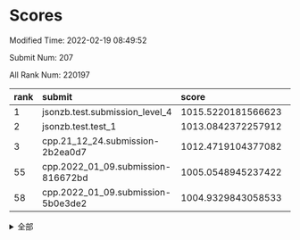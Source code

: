 # Scores

Modified Time: 2022-02-19 08:49:52

Submit Num: 207

All Rank Num: 220197

| rank |               submit               |       score        |       sigma        | pk_num |
| :--- | :--------------------------------- | :----------------- | :----------------- | :----- |
| 1    | jsonzb.test.submission_level_4     | 1015.5220181566623 | 0.842132360770592  | 4251   |
| 2    | jsonzb.test.test_1                 | 1013.0842372257912 | 0.8162760757346812 | 4252   |
| 3    | cpp.21_12_24.submission-2b2ea0d7   | 1012.4719104377082 | 0.7881744319024336 | 4259   |
| 55   | cpp.2022_01_09.submission-816672bd | 1005.0548945237422 | 0.7233400915838976 | 4258   |
| 58   | cpp.2022_01_09.submission-5b0e3de2 | 1004.9329843058533 | 0.7357789865274957 | 4256   |


<details>
<summary>全部</summary>

| rank |                 submit                 |       score        |       sigma        | pk_num |
| :--- | :------------------------------------- | :----------------- | :----------------- | :----- |
| 1    | jsonzb.test.submission_level_4         | 1015.5220181566623 | 0.842132360770592  | 4251   |
| 2    | jsonzb.test.test_1                     | 1013.0842372257912 | 0.8162760757346812 | 4252   |
| 3    | cpp.21_12_24.submission-2b2ea0d7       | 1012.4719104377082 | 0.7881744319024336 | 4259   |
| 4    | gobigger.level_3.submission_level_3_15 | 1011.796283892866  | 0.7862765083014307 | 4253   |
| 5    | gobigger.level_3.submission_level_3_2  | 1011.561851467261  | 0.7763934126966253 | 4259   |
| 6    | gobigger.level_3.submission_level_3_19 | 1011.2480412424227 | 0.775081427654555  | 4252   |
| 7    | gobigger.level_3.submission_level_3_4  | 1011.1846616322704 | 0.7555340980356702 | 4253   |
| 8    | gobigger.level_3.submission_level_3_32 | 1010.9953374452992 | 0.7650442227523772 | 4256   |
| 9    | gobigger.level_3.submission_level_3_27 | 1010.9043445725588 | 0.7814652352439477 | 4256   |
| 10   | gobigger.level_3.submission_level_3_7  | 1010.8981254764238 | 0.7818226187864974 | 4255   |
| 11   | gobigger.level_3.submission_level_3_37 | 1010.8874983916837 | 0.7568488756647147 | 4258   |
| 12   | gobigger.level_3.submission_level_3_25 | 1010.8107864191156 | 0.7614178244483168 | 4256   |
| 13   | gobigger.level_3.submission_level_3_10 | 1010.732943478019  | 0.7545477424208802 | 4250   |
| 14   | gobigger.level_3.submission_level_3_35 | 1010.6451703910186 | 0.7772643279168051 | 4255   |
| 15   | gobigger.level_3.submission_level_3_14 | 1010.6357743971787 | 0.7571637790687727 | 4258   |
| 16   | gobigger.level_3.submission_level_3_17 | 1010.5905640746091 | 0.7686560326737182 | 4254   |
| 17   | gobigger.level_3.submission_level_3_8  | 1010.579225075596  | 0.7715011422477431 | 4256   |
| 18   | gobigger.level_3.submission_level_3_48 | 1010.4845754094657 | 0.7603456902380785 | 4254   |
| 19   | gobigger.level_3.submission_level_3_47 | 1010.4229310658567 | 0.7516384540481339 | 4255   |
| 20   | gobigger.level_3.submission_level_3_0  | 1010.3138555746898 | 0.7705645024224378 | 4261   |
| 21   | gobigger.level_3.submission_level_3_33 | 1010.2678008386981 | 0.7732670848842402 | 4257   |
| 22   | gobigger.level_3.submission_level_3_34 | 1010.251641649621  | 0.7371938418883743 | 4253   |
| 23   | gobigger.level_3.submission_level_3_46 | 1010.2116173613758 | 0.775327512978519  | 4255   |
| 24   | gobigger.level_3.submission_level_3_22 | 1010.0867937214418 | 0.7658090833922385 | 4251   |
| 25   | gobigger.level_3.submission_level_3_29 | 1010.0585361251428 | 0.7411462768728077 | 4252   |
| 26   | gobigger.level_3.submission_level_3_13 | 1010.0203858819485 | 0.7666687069315644 | 4254   |
| 27   | gobigger.level_3.submission_level_3_39 | 1009.9796654811454 | 0.7467938503490541 | 4260   |
| 28   | gobigger.level_3.submission_level_3_16 | 1009.9547805683671 | 0.7686651252590101 | 4254   |
| 29   | gobigger.level_3.submission_level_3_5  | 1009.9428327570413 | 0.7658303868681484 | 4255   |
| 30   | gobigger.level_3.submission_level_3_36 | 1009.8698815001861 | 0.7423482724841903 | 4258   |
| 31   | gobigger.level_3.submission_level_3_26 | 1009.8617066390035 | 0.7620018265505805 | 4254   |
| 32   | gobigger.level_3.submission_level_3_12 | 1009.8518574299994 | 0.7449858950289536 | 4253   |
| 33   | gobigger.level_3.submission_level_3_38 | 1009.8506624456513 | 0.7709845688082215 | 4258   |
| 34   | gobigger.level_3.submission_level_3_23 | 1009.7551639293656 | 0.7425537831250469 | 4255   |
| 35   | gobigger.level_3.submission_level_3_24 | 1009.7222213884628 | 0.7551824195185354 | 4252   |
| 36   | gobigger.level_3.submission_level_3_11 | 1009.6802770536709 | 0.757328638429     | 4257   |
| 37   | gobigger.level_3.submission_level_3_44 | 1009.6720832909956 | 0.7640646018458349 | 4252   |
| 38   | gobigger.level_3.submission_level_3_21 | 1009.6482320088127 | 0.7648917923694406 | 4256   |
| 39   | gobigger.level_3.submission_level_3_9  | 1009.5858159333513 | 0.7708540464625219 | 4257   |
| 40   | gobigger.level_3.submission_level_3_30 | 1009.4671461939948 | 0.7366768556871025 | 4260   |
| 41   | gobigger.level_3.submission_level_3_43 | 1009.432584629387  | 0.7476106354930246 | 4252   |
| 42   | gobigger.level_3.submission_level_3_1  | 1009.4247721108172 | 0.7452359010217477 | 4252   |
| 43   | gobigger.level_3.submission_level_3_45 | 1009.4160706878235 | 0.7563147445362571 | 4255   |
| 44   | gobigger.level_3.submission_level_3_6  | 1009.351624647789  | 0.7424440729776405 | 4254   |
| 45   | gobigger.level_3.submission_level_3_3  | 1009.2899908551483 | 0.7513860025898622 | 4250   |
| 46   | gobigger.level_3.submission_level_3_40 | 1009.2197046233249 | 0.7505270774029398 | 4255   |
| 47   | gobigger.level_3.submission_level_3_41 | 1009.0156081351739 | 0.7528738744946077 | 4250   |
| 48   | gobigger.level_3.submission_level_3_31 | 1008.8097412327407 | 0.7420073887817933 | 4257   |
| 49   | gobigger.level_3.submission_level_3_28 | 1008.7899615440374 | 0.7528263366213573 | 4258   |
| 50   | gobigger.level_3.submission_level_3_42 | 1008.7856232566929 | 0.7430746898756692 | 4256   |
| 51   | gobigger.level_3.submission_level_3_49 | 1008.7778867721266 | 0.7399708217086185 | 4252   |
| 52   | gobigger.level_3.submission_level_3_18 | 1008.7699593046395 | 0.7568680322097638 | 4253   |
| 53   | gobigger.level_3.submission_level_3_20 | 1008.332471480639  | 0.7495391875906053 | 4256   |
| 54   | gobigger.level_1.submission_level_1_43 | 1005.5509780534522 | 0.724900913196152  | 4249   |
| 55   | cpp.2022_01_09.submission-816672bd     | 1005.0548945237422 | 0.7233400915838976 | 4258   |
| 56   | gobigger.level_1.submission_level_1_26 | 1005.0015908688055 | 0.7147027745402962 | 4252   |
| 57   | gobigger.level_1.submission_level_1_45 | 1004.9890083008992 | 0.7167189851419916 | 4253   |
| 58   | cpp.2022_01_09.submission-5b0e3de2     | 1004.9329843058533 | 0.7357789865274957 | 4256   |
| 59   | gobigger.level_1.submission_level_1_0  | 1004.7165062074803 | 0.724972943513491  | 4252   |
| 60   | gobigger.level_1.submission_level_1_36 | 1004.3566466787593 | 0.7125560513988471 | 4255   |
| 61   | gobigger.level_1.submission_level_1_7  | 1004.1580988879873 | 0.7171646720509887 | 4262   |
| 62   | gobigger.level_1.submission_level_1_17 | 1004.0417748995865 | 0.7161553373773748 | 4253   |
| 63   | gobigger.level_1.submission_level_1_15 | 1003.936442583118  | 0.7123409042373052 | 4259   |
| 64   | gobigger.level_1.submission_level_1_6  | 1003.9321643629789 | 0.7114843779000963 | 4250   |
| 65   | gobigger.level_1.submission_level_1_34 | 1003.9082965771016 | 0.7264395450809439 | 4253   |
| 66   | gobigger.level_1.submission_level_1_23 | 1003.8926150398468 | 0.7175451454416967 | 4253   |
| 67   | gobigger.level_1.submission_level_1_46 | 1003.8891423806097 | 0.7124519619246078 | 4255   |
| 68   | gobigger.level_1.submission_level_1_42 | 1003.8270152114192 | 0.7173603979111793 | 4258   |
| 69   | gobigger.level_1.submission_level_1_31 | 1003.7933242725005 | 0.714558488981724  | 4259   |
| 70   | gobigger.level_1.submission_level_1_21 | 1003.7308866753299 | 0.7283919527206644 | 4256   |
| 71   | gobigger.level_1.submission_level_1_3  | 1003.6390907292383 | 0.7191325365885481 | 4252   |
| 72   | gobigger.level_1.submission_level_1_29 | 1003.6187368490482 | 0.7143640641306074 | 4253   |
| 73   | gobigger.level_1.submission_level_1_38 | 1003.589543724468  | 0.7107351115025119 | 4258   |
| 74   | gobigger.level_1.submission_level_1_18 | 1003.5036375157116 | 0.7091679472295637 | 4255   |
| 75   | gobigger.level_1.submission_level_1_1  | 1003.4932952598823 | 0.707342056163616  | 4252   |
| 76   | gobigger.level_1.submission_level_1_8  | 1003.3939352583843 | 0.7156035998765717 | 4255   |
| 77   | gobigger.level_1.submission_level_1_25 | 1003.343676634812  | 0.7197162809642214 | 4251   |
| 78   | gobigger.level_1.submission_level_1_32 | 1003.3428322675105 | 0.7145497208734025 | 4254   |
| 79   | gobigger.level_1.submission_level_1_40 | 1003.3407818323382 | 0.7187144863981073 | 4256   |
| 80   | gobigger.level_1.submission_level_1_47 | 1003.3317605351308 | 0.7262301627276629 | 4250   |
| 81   | gobigger.level_1.submission_level_1_20 | 1003.3244683567596 | 0.7084840631737117 | 4261   |
| 82   | gobigger.level_1.submission_level_1_12 | 1003.2701796167416 | 0.7129429660475498 | 4264   |
| 83   | gobigger.level_1.submission_level_1_35 | 1003.1285440502677 | 0.7103342091840461 | 4255   |
| 84   | gobigger.level_1.submission_level_1_2  | 1003.1249998594817 | 0.7137457591729954 | 4254   |
| 85   | gobigger.level_1.submission_level_1_9  | 1003.0915342417345 | 0.7187383081756906 | 4251   |
| 86   | gobigger.level_1.submission_level_1_24 | 1003.047693715222  | 0.7215636659687293 | 4247   |
| 87   | gobigger.level_1.submission_level_1_10 | 1003.0094623406256 | 0.7148867853639373 | 4253   |
| 88   | gobigger.level_1.submission_level_1_44 | 1002.9731961783162 | 0.7154543786232248 | 4256   |
| 89   | gobigger.level_1.submission_level_1_13 | 1002.8875065183047 | 0.722443891058479  | 4256   |
| 90   | gobigger.level_1.submission_level_1_11 | 1002.8662523049899 | 0.7118853095544909 | 4249   |
| 91   | gobigger.level_1.submission_level_1_16 | 1002.7677808930159 | 0.7152710605369096 | 4257   |
| 92   | gobigger.level_1.submission_level_1_41 | 1002.7323679003802 | 0.7088311642032511 | 4256   |
| 93   | gobigger.level_1.submission_level_1_33 | 1002.610223749346  | 0.7161952901883051 | 4260   |
| 94   | gobigger.level_1.submission_level_1_28 | 1002.5271812500257 | 0.7168053939755373 | 4255   |
| 95   | gobigger.level_1.submission_level_1_37 | 1002.488378023724  | 0.7145682179413231 | 4256   |
| 96   | gobigger.level_1.submission_level_1_14 | 1002.4143096338405 | 0.7146383119875354 | 4254   |
| 97   | gobigger.level_1.submission_level_1_39 | 1002.3936616646183 | 0.7161194761615945 | 4254   |
| 98   | gobigger.level_1.submission_level_1_30 | 1002.3435153492577 | 0.6978503954182858 | 4256   |
| 99   | gobigger.level_1.submission_level_1_27 | 1002.3211896840999 | 0.7091841737273665 | 4254   |
| 100  | gobigger.level_1.submission_level_1_49 | 1002.1909639503947 | 0.7167883687296173 | 4257   |
| 101  | gobigger.level_1.submission_level_1_22 | 1002.1586424722803 | 0.7083800984273663 | 4256   |
| 102  | gobigger.level_1.submission_level_1_48 | 1002.032374657509  | 0.7197932088677065 | 4254   |
| 103  | gobigger.level_1.submission_level_1_19 | 1001.7482981311233 | 0.7010535820522809 | 4256   |
| 104  | gobigger.level_1.submission_level_1_5  | 1001.667188248035  | 0.7191516782173681 | 4259   |
| 105  | gobigger.level_1.submission_level_1_4  | 1001.5983200726494 | 0.7128423094048881 | 4256   |
| 106  | gobigger.random.submission_random_14   | 997.4966292745636  | 0.7105572809070477 | 4254   |
| 107  | gobigger.random.submission_random_41   | 997.2756638444004  | 0.7079943573827833 | 4253   |
| 108  | gobigger.random.submission_random_21   | 997.1526882226211  | 0.7099916167916573 | 4261   |
| 109  | gobigger.random.submission_random_9    | 996.8806793537683  | 0.7106568626798642 | 4259   |
| 110  | gobigger.random.submission_random_17   | 996.8307940851921  | 0.7090172123545891 | 4258   |
| 111  | gobigger.random.submission_random_37   | 996.8156377952776  | 0.7078545575275599 | 4253   |
| 112  | gobigger.random.submission_random_7    | 996.6072355825793  | 0.7093691800524128 | 4257   |
| 113  | gobigger.random.submission_random_38   | 996.581383965852   | 0.7100089653195047 | 4256   |
| 114  | gobigger.random.submission_random_35   | 996.5618170498996  | 0.707672979875872  | 4262   |
| 115  | gobigger.random.submission_random_23   | 996.50336308879    | 0.7064599161823195 | 4255   |
| 116  | gobigger.random.submission_random_47   | 996.3801623268314  | 0.696978912261388  | 4254   |
| 117  | gobigger.random.submission_random_48   | 996.3468901420085  | 0.7083685386079053 | 4255   |
| 118  | gobigger.random.submission_random_28   | 996.3194652652818  | 0.7066842186855752 | 4255   |
| 119  | gobigger.random.submission_random_34   | 996.2954857358354  | 0.7199159025937044 | 4257   |
| 120  | gobigger.random.submission_random_10   | 996.2667369017718  | 0.7181103457219074 | 4258   |
| 121  | gobigger.random.submission_random_13   | 996.2566392739235  | 0.7198799575067241 | 4252   |
| 122  | gobigger.random.submission_random_49   | 996.2362727261271  | 0.6997500254955233 | 4256   |
| 123  | gobigger.random.submission_random_5    | 996.2278768271526  | 0.6995748647476693 | 4252   |
| 124  | gobigger.random.submission_random_33   | 996.1653019325485  | 0.7168260487466996 | 4252   |
| 125  | gobigger.random.submission_random_3    | 996.11654838987    | 0.7115995896764401 | 4254   |
| 126  | gobigger.random.submission_random_36   | 996.0395537986358  | 0.7041046849320282 | 4254   |
| 127  | gobigger.random.submission_random_12   | 995.9616091137057  | 0.720251515206837  | 4251   |
| 128  | gobigger.random.submission_random_25   | 995.9161465153647  | 0.7112909584814752 | 4255   |
| 129  | gobigger.random.submission_random_46   | 995.905139891934   | 0.7140815023747344 | 4260   |
| 130  | gobigger.random.submission_random_45   | 995.8979989179677  | 0.7130345226316261 | 4252   |
| 131  | gobigger.random.submission_random_18   | 995.8695755818812  | 0.7081322078688502 | 4255   |
| 132  | gobigger.random.submission_random_1    | 995.8269714446019  | 0.7149454745758348 | 4255   |
| 133  | gobigger.random.submission_random_42   | 995.7650790925449  | 0.7268529341604227 | 4250   |
| 134  | gobigger.random.submission_random_44   | 995.7518595165833  | 0.7073164418257777 | 4255   |
| 135  | gobigger.random.submission_random_11   | 995.733532555912   | 0.7295359797491343 | 4252   |
| 136  | gobigger.random.submission_random_40   | 995.6985335003021  | 0.7143467914172881 | 4251   |
| 137  | gobigger.random.submission_random_2    | 995.6923588198432  | 0.715734977708806  | 4253   |
| 138  | gobigger.random.submission_random_22   | 995.6677095068189  | 0.6998105838307376 | 4256   |
| 139  | gobigger.random.submission_random_19   | 995.6614427269208  | 0.7052390821433147 | 4260   |
| 140  | gobigger.random.submission_random_27   | 995.6532257077571  | 0.7085860150600306 | 4256   |
| 141  | gobigger.random.submission_random_16   | 995.5915003965252  | 0.714697671343737  | 4258   |
| 142  | gobigger.random.submission_random_20   | 995.5912464726321  | 0.7149797775025476 | 4253   |
| 143  | gobigger.random.submission_random_39   | 995.5115163156408  | 0.7116597282344689 | 4246   |
| 144  | gobigger.random.submission_random_4    | 995.360152134008   | 0.7140863547459257 | 4250   |
| 145  | gobigger.random.submission_random_6    | 995.3569877774831  | 0.7145721967675907 | 4251   |
| 146  | gobigger.random.submission_random_32   | 995.3466887480553  | 0.6993795545975119 | 4259   |
| 147  | gobigger.random.submission_random_29   | 995.2784365453033  | 0.7133394435759206 | 4258   |
| 148  | gobigger.random.submission_random_26   | 995.1724777230896  | 0.7310694312022932 | 4258   |
| 149  | gobigger.random.submission_random_43   | 995.0287773771015  | 0.7258672300715729 | 4258   |
| 150  | gobigger.random.submission_random_24   | 995.0122703433301  | 0.7394986269364943 | 4256   |
| 151  | gobigger.random.submission_random_30   | 995.0117797334395  | 0.7240870022045175 | 4255   |
| 152  | gobigger.random.submission_random_8    | 994.921663947051   | 0.7126904370281625 | 4251   |
| 153  | gobigger.random.submission_random_15   | 994.8653454814348  | 0.7140380090204813 | 4253   |
| 154  | gobigger.random.submission_random_31   | 994.5655046184812  | 0.7227286840899819 | 4260   |
| 155  | gobigger.random.submission_random_0    | 994.4916359388869  | 0.7153620434433283 | 4254   |
| 156  | gobigger.level_2.submission_level_2_13 | 994.3159421589272  | 0.7217335772033225 | 4255   |
| 157  | gobigger.level_2.submission_level_2_17 | 993.8841962122037  | 0.7206812154029044 | 4254   |
| 158  | gobigger.level_2.submission_level_2_6  | 993.7368886120548  | 0.7286144471897452 | 4254   |
| 159  | gobigger.level_2.submission_level_2_38 | 993.5664562414203  | 0.7261261781035702 | 4254   |
| 160  | gobigger.level_2.submission_level_2_27 | 993.155990289927   | 0.742221518658348  | 4256   |
| 161  | gobigger.level_2.submission_level_2_41 | 993.0439818254602  | 0.7339298829227162 | 4257   |
| 162  | gobigger.level_2.submission_level_2_47 | 993.0066104420613  | 0.7399569486277162 | 4255   |
| 163  | gobigger.level_2.submission_level_2_7  | 992.8362571923484  | 0.7441650282061882 | 4253   |
| 164  | gobigger.level_2.submission_level_2_29 | 992.8275133316143  | 0.7385947689403998 | 4258   |
| 165  | gobigger.level_2.submission_level_2_11 | 992.7738569803691  | 0.7519754988473595 | 4253   |
| 166  | gobigger.level_2.submission_level_2_24 | 992.7162960019594  | 0.7463929190221826 | 4262   |
| 167  | gobigger.level_2.submission_level_2_10 | 992.6539602618959  | 0.7342755055508758 | 4255   |
| 168  | gobigger.level_2.submission_level_2_12 | 992.6511802103237  | 0.7342481190892796 | 4256   |
| 169  | gobigger.level_2.submission_level_2_3  | 992.6347963982407  | 0.730109961804088  | 4259   |
| 170  | gobigger.level_2.submission_level_2_19 | 992.5553236002651  | 0.7255153536460052 | 4262   |
| 171  | gobigger.level_2.submission_level_2_0  | 992.5150360879529  | 0.7407604583002341 | 4257   |
| 172  | gobigger.level_2.submission_level_2_26 | 992.4578844692428  | 0.7322609911194975 | 4259   |
| 173  | gobigger.level_2.submission_level_2_33 | 992.2537695304022  | 0.7527667405944397 | 4253   |
| 174  | gobigger.level_2.submission_level_2_21 | 992.2500947934949  | 0.7125786909430049 | 4253   |
| 175  | gobigger.level_2.submission_level_2_40 | 992.1670433173992  | 0.7387468300947252 | 4256   |
| 176  | gobigger.level_2.submission_level_2_20 | 992.1333936547034  | 0.7774033147729407 | 4259   |
| 177  | gobigger.level_2.submission_level_2_30 | 992.1050399381064  | 0.7462962461876266 | 4254   |
| 178  | gobigger.level_2.submission_level_2_42 | 992.0980373639017  | 0.7469480491576943 | 4256   |
| 179  | gobigger.level_2.submission_level_2_44 | 992.0811139298564  | 0.7342292385922335 | 4251   |
| 180  | gobigger.level_2.submission_level_2_18 | 992.0165173115796  | 0.7303856331288741 | 4253   |
| 181  | gobigger.level_2.submission_level_2_22 | 991.9823812264758  | 0.7525915016462803 | 4256   |
| 182  | gobigger.level_2.submission_level_2_49 | 991.8815151271215  | 0.7478839113404505 | 4251   |
| 183  | gobigger.level_2.submission_level_2_46 | 991.8438411749993  | 0.758803020327003  | 4256   |
| 184  | gobigger.level_2.submission_level_2_45 | 991.8126887940354  | 0.763177825552939  | 4252   |
| 185  | gobigger.level_2.submission_level_2_31 | 991.7834218294653  | 0.7595146588835414 | 4255   |
| 186  | gobigger.level_2.submission_level_2_4  | 991.7518245899636  | 0.7542391286266127 | 4256   |
| 187  | gobigger.level_2.submission_level_2_23 | 991.7329750260633  | 0.732380631976254  | 4263   |
| 188  | gobigger.level_2.submission_level_2_37 | 991.7176496484079  | 0.7512534609456347 | 4252   |
| 189  | gobigger.level_2.submission_level_2_2  | 991.709830961255   | 0.7480755955206155 | 4254   |
| 190  | gobigger.level_2.submission_level_2_16 | 991.5665519682439  | 0.7647111498327743 | 4250   |
| 191  | gobigger.level_2.submission_level_2_43 | 991.566403293703   | 0.7535807694898369 | 4253   |
| 192  | gobigger.level_2.submission_level_2_25 | 991.4481798764809  | 0.7475590174471535 | 4254   |
| 193  | gobigger.level_2.submission_level_2_34 | 991.3367365043543  | 0.7639912572276256 | 4261   |
| 194  | gobigger.level_2.submission_level_2_1  | 991.3131200066463  | 0.7609289104269417 | 4252   |
| 195  | gobigger.level_2.submission_level_2_9  | 991.3009898953858  | 0.7652344498463691 | 4259   |
| 196  | gobigger.level_2.submission_level_2_28 | 991.2272891775697  | 0.7581058627820811 | 4258   |
| 197  | gobigger.level_2.submission_level_2_35 | 991.0461152618013  | 0.770676659089804  | 4251   |
| 198  | gobigger.level_2.submission_level_2_8  | 991.0402173837282  | 0.7755738900858186 | 4255   |
| 199  | gobigger.level_2.submission_level_2_39 | 991.0318710404182  | 0.746968382918614  | 4255   |
| 200  | gobigger.level_2.submission_level_2_32 | 990.9479420266202  | 0.7622493673392063 | 4255   |
| 201  | gobigger.level_2.submission_level_2_14 | 990.9119161239705  | 0.7508640119899093 | 4258   |
| 202  | gobigger.level_2.submission_level_2_48 | 990.6738845569195  | 0.7701798757775443 | 4254   |
| 203  | gobigger.level_2.submission_level_2_15 | 990.5905180008575  | 0.7294962247094066 | 4255   |
| 204  | gobigger.level_2.submission_level_2_5  | 990.409413117616   | 0.7618159452953083 | 4257   |
| 205  | gobigger.level_2.submission_level_2_36 | 989.9911941661222  | 0.756591881091939  | 4253   |
| 206  | gobigger.none.submission_none_1        | 979.5930521066596  | 1.1995364309886603 | 4256   |
| 207  | gobigger.none.submission_none_0        | 977.7910786589819  | 1.3265783893000596 | 4257   |

</details>